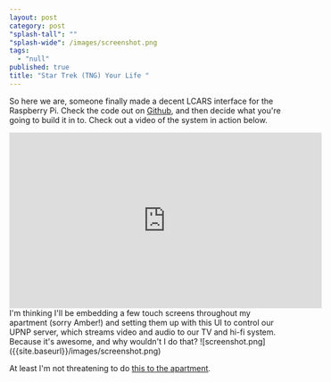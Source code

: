 ```yaml
---
layout: post
category: post
"splash-tall": ""
"splash-wide": /images/screenshot.png
tags: 
  - "null"
published: true
title: "Star Trek (TNG) Your Life "
---
```



So here we are, someone finally made a decent LCARS interface for the Raspberry Pi. Check the code out on [Github](https://github.com/tobykurien/rpi_lcars), and then decide what you're going to build it in to. Check out a video of the system in action below. 
<iframe width="560" height="315" src="https://www.youtube.com/embed/HCEL9O3ie40" frameborder="0" allowfullscreen></iframe>
I'm thinking I'll be embedding a few touch screens throughout my apartment (sorry Amber!) and setting them up with this UI to control our UPNP server, which streams video and audio to our TV and hi-fi system. Because it's awesome, and why wouldn't I do that? 
![screenshot.png]({{site.baseurl}}/images/screenshot.png)

At least I'm not threatening to do [this to the apartment](https://www.youtube.com/watch?v=rlrNKl4n8HI).
